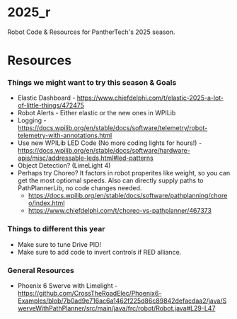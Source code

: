 # 2025_r
Robot Code &amp; Resources for PantherTech's 2025 season.

# Resources

### Things we might want to try this season & Goals

- Elastic Dashboard - https://www.chiefdelphi.com/t/elastic-2025-a-lot-of-little-things/472475
- Robot Alerts - Either elastic or the new ones in WPILib
- Logging - https://docs.wpilib.org/en/stable/docs/software/telemetry/robot-telemetry-with-annotations.html
- Use new WPILib LED Code (No more coding lights for hours!) - https://docs.wpilib.org/en/stable/docs/software/hardware-apis/misc/addressable-leds.html#led-patterns
- Object Detection? (LimeLight 4)
- Perhaps try Choreo? It factors in robot properites like weight, so you can get the most optiomal speeds. Also can directly supply paths to PathPlannerLib, no code changes needed.
  - https://docs.wpilib.org/en/stable/docs/software/pathplanning/choreo/index.html
  - https://www.chiefdelphi.com/t/choreo-vs-pathplanner/467373

### Things to different this year
- Make sure to tune Drive PID!
- Make sure to add code to invert controls if RED alliance.

### General Resources
- Phoenix 6 Swerve with Limelight - https://github.com/CrossTheRoadElec/Phoenix6-Examples/blob/7b0ad9e716ac6a1462f225d86c89842defacdaa2/java/SwerveWithPathPlanner/src/main/java/frc/robot/Robot.java#L29-L47
